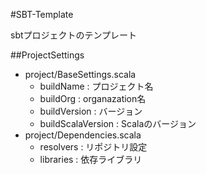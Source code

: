 #SBT-Template

sbtプロジェクトのテンプレート

##ProjectSettings

* project/BaseSettings.scala
  * buildName    : プロジェクト名
  * buildOrg     : organazation名
  * buildVersion : バージョン
  * buildScalaVersion : Scalaのバージョン
* project/Dependencies.scala
  * resolvers : リポジトリ設定
  * libraries : 依存ライブラリ